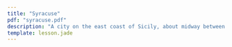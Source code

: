 ```yaml
---
title: "Syracuse"
pdf: "syracuse.pdf"
description: "A city on the east coast of Sicily, about midway between Catania and the southeastern extremity of the island; Paul stopped there three days on his voyage from Malta to Rome (Acts 28:12)."
template: lesson.jade
---
```

